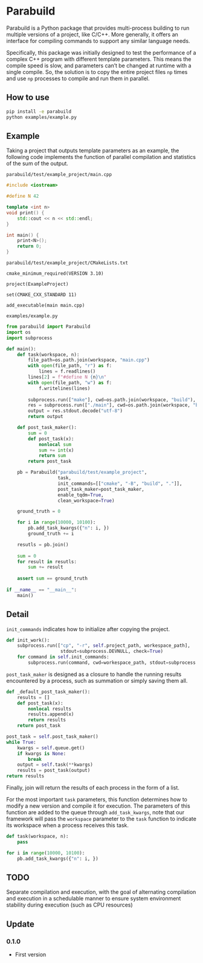 # Parabuild

Parabuild is a Python package that provides multi-process building to run multiple versions of a project, like C/C++. More generally, it offers an interface for compiling commands to support any similar language needs.

Specifically, this package was initially designed to test the performance of a complex C++ program with different template parameters. This means the compile speed is slow, and parameters can’t be changed at runtime with a single compile. So, the solution is to copy the entire project files `np` times and use `np` processes to compile and run them in parallel.

## How to use

```bash
pip install -e parabuild
python examples/example.py
```

## Example

Taking a project that outputs template parameters as an example, the following code implements the function of parallel compilation and statistics of the sum of the output.

`parabuild/test/example_project/main.cpp`

```cpp
#include <iostream>

#define N 42

template <int n>
void print() {
    std::cout << n << std::endl;
}

int main() {
    print<N>();
    return 0;
}
```

`parabuild/test/example_project/CMakeLists.txt`

```CMakeLists
cmake_minimum_required(VERSION 3.10)

project(ExampleProject)

set(CMAKE_CXX_STANDARD 11)

add_executable(main main.cpp)
```

`examples/example.py`

```py
from parabuild import Parabuild
import os
import subprocess

def main():
    def task(workspace, n):
        file_path=os.path.join(workspace, "main.cpp")
        with open(file_path, "r") as f:
            lines = f.readlines()
        lines[2] = f"#define N {n}\n"
        with open(file_path, "w") as f:
            f.writelines(lines)
            
        subprocess.run(["make"], cwd=os.path.join(workspace, "build"), stdout=subprocess.DEVNULL, check=True)
        res = subprocess.run(["./main"], cwd=os.path.join(workspace, "build"), capture_output=True, check=True)
        output = res.stdout.decode("utf-8")
        return output

    def post_task_maker():
        sum = 0
        def post_task(x):
            nonlocal sum
            sum += int(x)
            return sum
        return post_task

    pb = Parabuild("parabuild/test/example_project",
                   task,
                   init_commands=[["cmake", "-B", "build", "."]],
                   post_task_maker=post_task_maker,
                   enable_tqdm=True,
                   clean_workspace=True)

    ground_truth = 0

    for i in range(10000, 10100):
        pb.add_task_kwargs({"n": i, })
        ground_truth += i

    resutls = pb.join()
    
    sum = 0
    for result in resutls:
        sum += result
        
    assert sum == ground_truth
    
if __name__ == "__main__":
    main()

```

## Detail

`init_commands` indicates how to initialize after copying the project.

```py
def init_work():
    subprocess.run(["cp", "-r", self.project_path, workespace_path],
                    stdout=subprocess.DEVNULL, check=True)
    for command in self.init_commands:
        subprocess.run(command, cwd=workespace_path, stdout=subprocess.DEVNULL, check=True)
```

`post_task_maker` is designed as a closure to handle the running results encountered by a process, such as summation or simply saving them all.

```py
def _default_post_task_maker():
    results = []
    def post_task(x):
        nonlocal results
        results.append(x)
        return results
    return post_task

post_task = self.post_task_maker()
while True:
    kwargs = self.queue.get()
    if kwargs is None:
        break
    output = self.task(**kwargs)
    results = post_task(output)
return results
```

Finally, join will return the results of each process in the form of a list.

For the most important `task` parameters, this function determines how to modify a new version and compile it for execution. The parameters of this function are added to the queue through `add_task_kwargs`, note that our framework will pass the `workspace` parameter to the `task` function to indicate its workspace when a process receives this task.

```py
def task(workspace, n):
    pass

for i in range(10000, 10100):
    pb.add_task_kwargs({"n": i, })
```

## TODO

Separate compilation and execution, with the goal of alternating compilation and execution in a schedulable manner to ensure system environment stability during execution (such as CPU resources)

## Update

### 0.1.0

- First version
